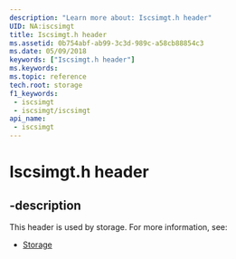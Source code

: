 ```yaml
---
description: "Learn more about: Iscsimgt.h header"
UID: NA:iscsimgt
title: Iscsimgt.h header
ms.assetid: 0b754abf-ab99-3c3d-989c-a58cb88854c3
ms.date: 05/09/2018
keywords: ["Iscsimgt.h header"]
ms.keywords: 
ms.topic: reference
tech.root: storage
f1_keywords:
 - iscsimgt
 - iscsimgt/iscsimgt
api_name:
 - iscsimgt
---
```


# Iscsimgt.h header


## -description

This header is used by storage. For more information, see:

- [Storage](../_storage/index.md)

